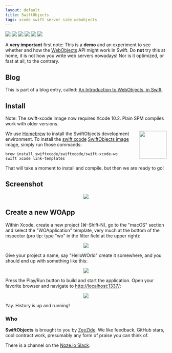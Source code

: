 ```yaml
---
layout: default
title: SwiftObjects
tags: xcode swift server side webobjects
---
```


<p>
  <img src="https://img.shields.io/badge/swift-4.2-blue.svg" />
  <img src="https://img.shields.io/badge/swift-5-blue.svg" />
  <img src="https://img.shields.io/badge/os-macOS-green.svg?style=flat" />
  <img src="https://img.shields.io/badge/os-tuxOS-green.svg?style=flat" />
  <img src="https://img.shields.io/homebrew/v/cake.svg" />
  <img src="https://travis-ci.org/SwiftObjects/SwiftObjects.svg?branch=develop" />
</p>

A **very important** first note:
This is a **demo** and an experiment to see whether and how the 
[WebObjects](https://en.wikipedia.org/wiki/WebObjects) API
might work in Swift.
Do **not** try this at home, it is not how you write web servers nowadays!
Nor is it optimized, or fast at all, to the contrary.

## Blog

This is part of a blog entry, called:
[An Introduction to WebObjects, in Swift](http://www.alwaysrightinstitute.com/wo-intro/).

## Install

Note: The swift-xcode image now requires Xcode 10.2.
      Plain SPM compiles work with older versions.

<a href="https://swiftxcode.github.io" target="extlink"><img src="http://zeezide.com/img/SwiftXcodePkgIcon.svg"
     align="right" width="86" height="86" style="padding: 0 0 0.5em 0.5em;" /></a>
We use [Homebrew](https://brew.sh) to install the SwiftObjects
development environment.
To install the
[swift xcode](https://swiftxcode.github.io)
[SwiftObjects image](https://github.com/SwiftXcode/SwiftObjects_XcodeImage)
image, simply run those commands:
```shell
brew install swiftxcode/swiftxcode/swift-xcode-wo
swift xcode link-templates
```

That will take a moment to install and compile, but then we are ready to go!

## Screenshot

<center><img src="http://www.alwaysrightinstitute.com/images/swiftobjects/74-semui-card-nice.png" /></center>

## Create a new WOApp

Within Xcode, create a new project (⌘-Shift-N),
go to the "macOS" section and select the "WOApplication"
template, very much at the bottom of the inspector
(pro tip: type "wo" in the filter field at the upper right):

<center><img src=
  "http://www.alwaysrightinstitute.com/images/swiftobjects/01-so-create-project-1.png" 
  /></center>

Give your project a name, say "HelloWOrld" create it somewhere, and you should
end up with something like this:

<center><img src=
  "http://www.alwaysrightinstitute.com/images/swiftobjects/05-so-create-project-5.png" 
  /></center>
  
Press the Play/Run button to build and start the application. Open your
favorite browser and navigate to
[http://localhost:1337/](http://localhost:1337/):

<center><img src=
  "http://www.alwaysrightinstitute.com/images/swiftobjects/21-main-page.png" 
  /></center>

Yay. History is up and running!



### Who

**SwiftObjects** is brought to you by
[ZeeZide](http://zeezide.de).
We like feedback, GitHub stars, cool contract work,
presumably any form of praise you can think of.

There is a channel on the [Noze.io Slack](http://slack.noze.io).
